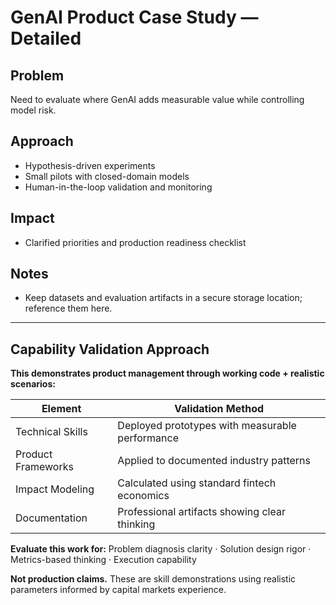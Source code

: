 # GenAI Product Case Study — Detailed

## Problem
Need to evaluate where GenAI adds measurable value while controlling model risk.

## Approach
- Hypothesis-driven experiments
- Small pilots with closed-domain models
- Human-in-the-loop validation and monitoring

## Impact
- Clarified priorities and production readiness checklist

## Notes
- Keep datasets and evaluation artifacts in a secure storage location; reference them here.

---

## Capability Validation Approach

**This demonstrates product management through working code + realistic scenarios:**

| Element | Validation Method |
|---------|------------------|
| Technical Skills | Deployed prototypes with measurable performance |
| Product Frameworks | Applied to documented industry patterns |
| Impact Modeling | Calculated using standard fintech economics |
| Documentation | Professional artifacts showing clear thinking |

**Evaluate this work for:** Problem diagnosis clarity · Solution design rigor · Metrics-based thinking · Execution capability

**Not production claims.** These are skill demonstrations using realistic parameters informed by capital markets experience.